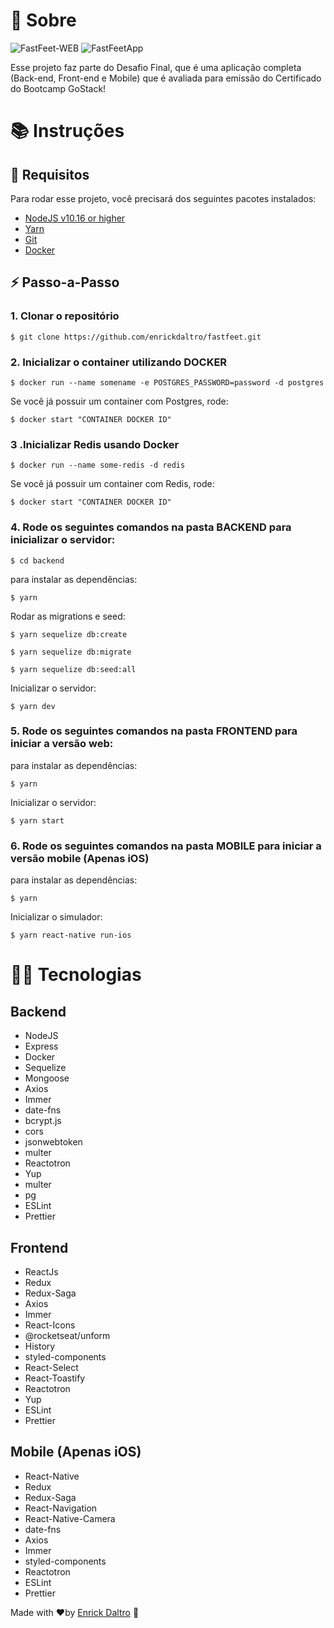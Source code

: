 # 🚀 Sobre

![FastFeet-WEB](https://user-images.githubusercontent.com/49761746/76643523-f36d8580-6533-11ea-9a69-06b7bbdb9213.gif) 
![FastFeetApp](https://user-images.githubusercontent.com/49761746/77583845-84434a00-6ec0-11ea-9303-d8847a5d9c20.gif)

Esse projeto faz parte do Desafio Final, que é uma aplicação completa (Back-end, Front-end e Mobile) que é avaliada para emissão do Certificado do Bootcamp GoStack!

# 📚 Instruções

## 🚨 Requisitos

Para rodar esse projeto, você precisará dos seguintes pacotes instalados:

* [NodeJS v10.16 or higher](https://nodejs.org/en/)
* [Yarn](https://yarnpkg.com/)
* [Git](https://git-scm.com/)
* [Docker](https://www.docker.com/)

## ⚡ Passo-a-Passo

### 1. Clonar o repositório

    $ git clone https://github.com/enrickdaltro/fastfeet.git

### 2. Inicializar o container utilizando DOCKER

    $ docker run --name somename -e POSTGRES_PASSWORD=password -d postgres

Se você já possuir um container com Postgres, rode:
    
    $ docker start "CONTAINER DOCKER ID"

### 3 .Inicializar Redis usando Docker

    $ docker run --name some-redis -d redis

Se você já possuir um container com Redis, rode:
    
    $ docker start "CONTAINER DOCKER ID"

### 4. Rode os seguintes comandos na pasta BACKEND para inicializar o servidor:

    $ cd backend

para instalar as dependências:

    $ yarn

Rodar as migrations e seed:

    $ yarn sequelize db:create

    $ yarn sequelize db:migrate

    $ yarn sequelize db:seed:all

Inicializar o servidor:

    $ yarn dev

### 5. Rode os seguintes comandos na pasta FRONTEND para iniciar a versão web:

para instalar as dependências:

    $ yarn

Inicializar o servidor:

    $ yarn start

### 6. Rode os seguintes comandos na pasta MOBILE para iniciar a versão mobile (Apenas iOS)

para instalar as dependências:

    $ yarn

Inicializar o simulador:

    $ yarn react-native run-ios




# 👨‍💻 Tecnologias

## Backend

* NodeJS
* Express
* Docker
* Sequelize
* Mongoose
* Axios
* Immer
* date-fns
* bcrypt.js
* cors
* jsonwebtoken
* multer
* Reactotron
* Yup
* multer
* pg
* ESLint
* Prettier

## Frontend

* ReactJs
* Redux
* Redux-Saga
* Axios
* Immer
* React-Icons
* @rocketseat/unform
* History
* styled-components
* React-Select
* React-Toastify
* Reactotron
* Yup
* ESLint
* Prettier

## Mobile (Apenas iOS)

* React-Native
* Redux
* Redux-Saga
* React-Navigation
* React-Native-Camera
* date-fns
* Axios
* Immer
* styled-components
* Reactotron
* ESLint
* Prettier


Made with ❤️by [Enrick Daltro](https://www.linkedin.com/in/enrickdaltro/) 🤙
